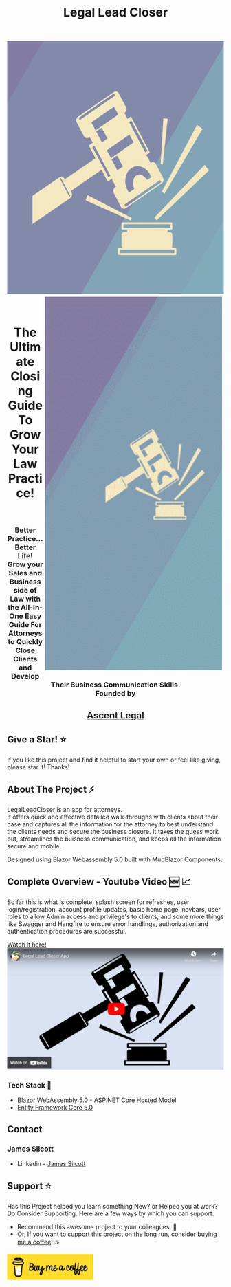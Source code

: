 ﻿<!-- PROJECT LOGO -->
<br />
<p align="center">
<h1 align="center">Legal Lead Closer</h1>
<br>
<p align="center">
<a href="https://github.com/Silcott/LegalLeadCloser">
<img src="https://github.com/Silcott/LegalLeadCloser/blob/main/LLC%20images/LLC_Logo_colored.png?raw=true" alt="Legal Lead Closer">
<br>
<img align="right" height="869px" width="412px" src="https://github.com/Silcott/LegalLeadCloser/blob/main/LLC%20images/Mobile.gif?raw=true" alt="html" style="vertical-align:top; margin:4px"> 
</p>
</a>
<br>
</p>
<h1 align="center">The Ultimate Closing Guide To Grow Your Law Practice!</h1>
<br>
<p align="center">
<h3 align="center">
Better Practice...Better Life!
<br>
Grow your Sales and Business side of Law with the All-In-One Easy Guide For Attorneys to Quickly Close Clients and Develop Their Business Communication Skills.
<br>
Founded by 
</h3>
<h2 align="center">
<a href="https://ascent.legal">
Ascent Legal</h2>
</a>
</h2>
</p>

## Give a Star! :star:
If you like this project and find it helpful to start your own or feel like giving, please star it! Thanks!


## About The Project :zap:

LegalLeadCloser is an app for attorneys.  
It offers quick and effective detailed walk-throughs with clients 
about their case and captures all the information for the attorney 
to best understand the clients needs and secure the business closure. 
It takes the guess work out, streamlines the buisness communication, 
and keeps all the information secure and mobile. 

Designed using Blazor Webassembly 5.0 built with MudBlazor Components.

## Complete Overview - Youtube Video 🆕 📈

So far this is what is complete:  splash screen for refreshes, user login/registration, account profile updates, basic home page, navbars, user roles to allow Admin access and privilege's to clients, and some more things like Swagger and  Hangfire to ensure error handlings,  authorization and authentication procedures are successful.

<a href="https://www.youtube.com/watch?v=Iu4dlZjw90s">Watch it here!</a>
[![WATCH LLC](https://github.com/Silcott/LegalLeadCloser/blob/main/LLC%20images/LLCvid.png?raw=true)](https://www.youtube.com/watch?v=Iu4dlZjw90s)

### Tech Stack :muscle:

- Blazor WebAssembly 5.0 - ASP.NET Core Hosted Model
- [Entity Framework Core 5.0](https://docs.microsoft.com/en-us/ef/core/)

## Contact
### James Silcott
-   Linkedin - [James Silcott](https://www.linkedin.com/in/jbsilcott/)

## Support :star:

Has this Project helped you learn something New? or Helped you at work? Do Consider Supporting. 
Here are a few ways by which you can support.

-   Recommend this awesome project to your colleagues. 🥇
-   Or, If you want to support this project on the long run, [consider buying me a coffee](https://www.buymeacoffee.com/jbsilcott)! ☕

<a href="https://www.buymeacoffee.com/jbsilcott" target="_blank"><img src="https://github.com/Silcott/LegalLeadCloser/blob/main/LLC%20images/bmclogo.jpg?raw=true" alt="Buy Me A Coffee" width="200"  style="height: 60px !important;width: 200px !important;" ></a>
